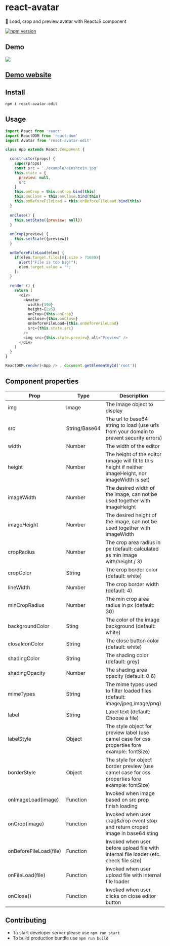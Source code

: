 # react-avatar
👤 Load, crop and preview avatar with ReactJS component 

[![npm version](https://badge.fury.io/js/react-avatar-edit.svg)](https://badge.fury.io/js/react-avatar-edit)

## Demo

![](https://media.giphy.com/media/3o7aD1fCeJxzNu2uYg/giphy.gif)

## [Demo website](https://kirill3333.github.io/react-avatar/)

## Install

```npm i react-avatar-edit```

## Usage

```javascript
import React from 'react'
import ReactDOM from 'react-dom'
import Avatar from 'react-avatar-edit'

class App extends React.Component {

  constructor(props) {
    super(props)
    const src = './example/einshtein.jpg'
    this.state = {
      preview: null,
      src
    }
    this.onCrop = this.onCrop.bind(this)
    this.onClose = this.onClose.bind(this)
    this.onBeforeFileLoad = this.onBeforeFileLoad.bind(this)
  }
  
  onClose() {
    this.setState({preview: null})
  }
  
  onCrop(preview) {
    this.setState({preview})
  }

  onBeforeFileLoad(elem) {
    if(elem.target.files[0].size > 71680){
      alert("File is too big!");
      elem.target.value = "";
    };
  }
  
  render () {
    return (
      <div>
        <Avatar
          width={390}
          height={295}
          onCrop={this.onCrop}
          onClose={this.onClose}
          onBeforeFileLoad={this.onBeforeFileLoad}
          src={this.state.src}
        />
        <img src={this.state.preview} alt="Preview" />
      </div>
    )
  }
}

ReactDOM.render(<App /> , document.getElementById('root'))
```

## Component properties

| Prop                   | Type             | Description
| ---------------------- | ---------------- | ---------------
| img                    | Image            | The Image object to display
| src                    | String/Base64    | The url to base64 string to load (use urls from your domain to prevent security errors)
| width                  | Number           | The width of the editor
| height                 | Number           | The height of the editor (image will fit to this height if neither imageHeight, nor imageWidth is set)
| imageWidth             | Number           | The desired width of the image, can not be used together with imageHeight
| imageHeight            | Number           | The desired height of the image, can not be used together with imageWidth
| cropRadius             | Number           | The crop area radius in px (default: calculated as min image with/height / 3)
| cropColor              | String           | The crop border color (default: white)
| lineWidth              | Number           | The crop border width (default: 4)
| minCropRadius          | Number           | The min crop area radius in px (default: 30)
| backgroundColor        | Sting            | The color of the image background (default: white)
| closeIconColor         | String           | The close button color (default: white)
| shadingColor           | String           | The shading color (default: grey)
| shadingOpacity         | Number           | The shading area opacity (default: 0.6)
| mimeTypes              | String           | The mime types used to filter loaded files (default: image/jpeg,image/png)
| label                  | String           | Label text (default: Choose a file)
| labelStyle             | Object           | The style object for preview label (use camel case for css properties fore example: fontSize)
| borderStyle            | Object           | The style for object border preview (use camel case for css properties fore example: fontSize)
| onImageLoad(image)     | Function         | Invoked when image based on src prop finish loading
| onCrop(image)          | Function         | Invoked when user drag&drop event stop and return croped image in base64 sting
| onBeforeFileLoad(file) | Function         | Invoked when user before upload file with internal file loader (etc. check file size)
| onFileLoad(file)       | Function         | Invoked when user upload file with internal file loader
| onClose()              | Function         | Invoked when user clicks on close editor button

## Contributing

* To start developer server please use ```npm run start```
* To build production bundle use ```npm run build```
